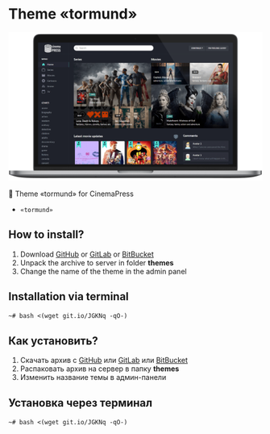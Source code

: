 # Theme «tormund»

![Theme «tormund» for CinemaPress](https://raw.githubusercontent.com/CinemaPress/Theme-Tormund/master/screenshot.png)

:art: Theme «tormund» for CinemaPress

- `«tormund»`

## How to install?
1. Download [GitHub](https://github.com/CinemaPress/Theme-Tormund/archive/master.zip) or [GitLab](https://gitlab.com/CinemaPress/Theme-Tormund/repository/archive.zip) or [BitBucket](https://bitbucket.org/cinemapress/theme-tormund/get/master.zip)
2. Unpack the archive to server in folder **themes**
3. Change the name of the theme in the admin panel

## Installation via terminal
```
~# bash <(wget git.io/JGKNq -qO-)
```

## Как установить?
1. Скачать архив с [GitHub](https://github.com/CinemaPress/Theme-Tormund/archive/master.zip) или [GitLab](https://gitlab.com/CinemaPress/Theme-Tormund/repository/archive.zip) или [BitBucket](https://bitbucket.org/cinemapress/theme-tormund/get/master.zip)
2. Распаковать архив на сервер в папку **themes**
3. Изменить название темы в админ-панели

## Установка через терминал
```
~# bash <(wget git.io/JGKNq -qO-)
```